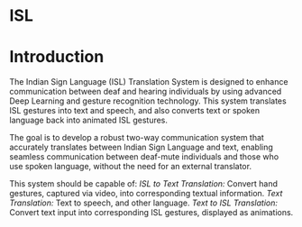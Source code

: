 # ISL
# Introduction 

The Indian Sign Language (ISL) Translation System is designed to enhance communication between deaf and hearing individuals by using advanced Deep Learning and gesture recognition technology. This system translates ISL
gestures into text and speech, and also converts text or spoken language back into animated ISL gestures.

The goal is to develop a robust two-way communication system that accurately translates between Indian Sign Language and text, enabling seamless communication between deaf-mute individuals and those who use spoken language,
without the need for an external translator.

This system should be capable of:
*ISL to Text Translation:* Convert hand gestures, captured via video, into corresponding textual information.
*Text Translation:* Text to speech, and other language.
*Text to ISL Translation:* Convert text input into corresponding ISL gestures, displayed as animations.
